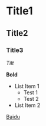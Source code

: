 # Title1
## Title2
### Title3

*Tilt*

**Bold**

- List Item 1
  - Test 1
  - Test 2
- List Item 2

[Baidu](www.baidu.com)
